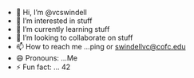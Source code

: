 - 👋 Hi, I’m @vcswindell
- 👀 I’m interested in stuff
- 🌱 I’m currently learning  stuff
- 💞️ I’m looking to collaborate on stuff
- 📫 How to reach me ...ping or swindellvc@cofc.edu
- 😄 Pronouns: ...Me
- ⚡ Fun fact: ... 42

<!---
vcswindell/vcswindell is a ✨ special ✨ repository because its `README.md` (this file) appears on your GitHub profile.
You can click the Preview link to take a look at your changes.
--->

